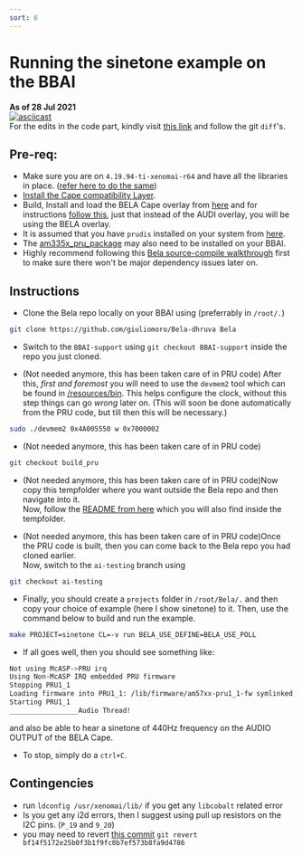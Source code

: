```yaml
---
sort: 6
---
```


# Running the sinetone example on the BBAI

**As of 28 Jul 2021**
<br>
[![asciicast](https://asciinema.org/a/427571.svg)](https://asciinema.org/a/427571)
<br>
For the edits in the code part, kindly visit [this link](https://gist.github.com/DhruvaG2000/094dd06a010c0aa890a01e636af4ba3c) and follow the git `diff`'s.

## Pre-req:

- Make sure you are on `4.19.94-ti-xenomai-r64` and have all the libraries in place. ([refer here to do the same](https://dhruvag2000.github.io/Blog-GSoC21/xenomai/install.html))
- [Install the Cape compatibility Layer](https://dhruvag2000.github.io/Blog-GSoC21/Bela/overlay-instructions.html).
- Build, Install and load the BELA Cape overlay from [here](https://github.com/DhruvaG2000/BeagleBoard-DeviceTrees/blob/v4.19.x-ti-overlays/src/arm/overlays/BBAI-BELA-00A1.dts) and for instructions [follow this](https://dhruvag2000.github.io/Blog-GSoC21/Bela/overlay-instructions.html), just that instead of the AUDI overlay, you will be using the BELA overlay.
- It is assumed that you have `prudis` installed on your system from [here](https://github.com/giuliomoro/prudebug/tree/master).
- The [am335x_pru_package](https://github.com/beagleboard/am335x_pru_package) may also need to be installed on your BBAI.
- Highly recommend following this [Bela source-compile walkthrough](https://dhruvag2000.github.io/Blog-GSoC21/Bela/source-compile.html) first to make sure there won't be major dependency issues later on.

## Instructions

- Clone the Bela repo locally on your BBAI using (preferrably in `/root/.`)
```sh
git clone https://github.com/giuliomoro/Bela-dhruva Bela
```

- Switch to the `BBAI-support` using `git checkout BBAI-support` inside the repo you just cloned.

- (Not needed anymore, this has been taken care of in PRU code) After this, *first and foremost* you will need to use the `devmem2` tool which can be found in [/resources/bin](https://github.com/giuliomoro/Bela-dhruva/tree/ai-testing/resources/bin). This helps configure the clock, without this step things can go _wrong_ later on. (This will soon be done automatically from the PRU code, but till then this will be necessary.)
```sh
sudo ./devmem2 0x4A005550 w 0x7000002
```

- (Not needed anymore, this has been taken care of in PRU code)
```sh
git checkout build_pru
```
- (Not needed anymore, this has been taken care of in PRU code)Now copy this tempfolder where you want outside the Bela repo and then navigate into it. <br>
Now, follow the [README from here](https://github.com/giuliomoro/Bela-dhruva/tree/build_pru/tempfolder#readme) which you will also find inside the tempfolder.

- (Not needed anymore, this has been taken care of in PRU code)Once the PRU code is built, then you can come back to the Bela repo you had cloned earlier. <br>
Now, switch to the `ai-testing` branch using
```sh
git checkout ai-testing
```

- Finally, you should create a `projects` folder in `/root/Bela/.` and then copy your choice of example (here I show sinetone) to it. Then, use the command below to build and run the example.
```sh
make PROJECT=sinetone CL=-v run BELA_USE_DEFINE=BELA_USE_POLL
```

- If all goes well, then you should see something like:

```sh
Not using McASP->PRU irq
Using Non-McASP IRQ embedded PRU firmware
Stopping PRU1_1
Loading firmware into PRU1_1: /lib/firmware/am57xx-pru1_1-fw symlinked from /root/testBela/build/pru/pru_rtaudio.out
Starting PRU1_1
_________________Audio Thread!
```

and also be able to hear a sinetone of 440Hz frequency on the AUDIO OUTPUT of the BELA Cape.

- To stop, simply do a `ctrl+C`.


## Contingencies

- run `ldconfig /usr/xenomai/lib/` if you get any `libcobalt` related error
- Is you get any i2d errors, then I suggest using pull up resistors on the I2C pins. (`P_19` and `9_20`)
- you may need to revert [this commit](https://github.com/giuliomoro/Bela-dhruva/commit/bf14f5172e25b0f3b1f9fc0b7ef573b8fa9d4786) `git revert bf14f5172e25b0f3b1f9fc0b7ef573b8fa9d4786`
